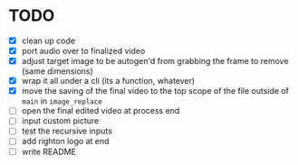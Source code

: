 # TODO
- [x] clean up code
- [x] port audio over to finalized video
- [x] adjust target image to be autogen'd from grabbing the frame to remove (same dimensions)
- [x] wrap it all under a cli (its a function, whatever)
- [x] move the saving of the final video to the top scope of the file outside of `main` in `image_replace` 
- [ ] open the final edited video at process end
- [ ] input custom picture
- [ ] test the recursive inputs
- [ ] add righton logo at end
- [ ] write README